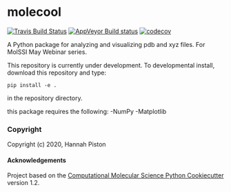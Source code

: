 molecool
==============================
[//]: # (Badges)
[![Travis Build Status](https://travis-ci.com/REPLACE_WITH_OWNER_ACCOUNT/molecool.svg?branch=master)](https://travis-ci.com/REPLACE_WITH_OWNER_ACCOUNT/molecool)
[![AppVeyor Build status](https://ci.appveyor.com/api/projects/status/REPLACE_WITH_APPVEYOR_LINK/branch/master?svg=true)](https://ci.appveyor.com/project/REPLACE_WITH_OWNER_ACCOUNT/molecool/branch/master)
[![codecov](https://codecov.io/gh/REPLACE_WITH_OWNER_ACCOUNT/molecool/branch/master/graph/badge.svg)](https://codecov.io/gh/REPLACE_WITH_OWNER_ACCOUNT/molecool/branch/master)

A Python package for analyzing and visualizing pdb and xyz files. For MolSSI May Webinar series.

This repository is currently under development. To developmental install, download this repository and type:

`pip install -e .`

in the repository directory.

this package requires the following:
-NumPy
-Matplotlib

### Copyright

Copyright (c) 2020, Hannah Piston


#### Acknowledgements

Project based on the
[Computational Molecular Science Python Cookiecutter](https://github.com/molssi/cookiecutter-cms) version 1.2.

